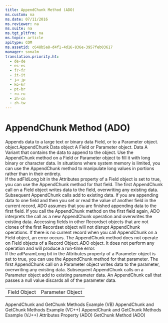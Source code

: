 ```yaml
---
title: AppendChunk Method (ADO)
ms.custom: na
ms.date: 07/11/2016
ms.reviewer: na
ms.suite: na
ms.tgt_pltfrm: na
ms.topic: article
apitype: COM
ms.assetid: c648b5a8-d4f1-4d16-836e-3957feb03617
manager: sonalm
translation.priority.ht: 
  - de-de
  - es-es
  - fr-fr
  - it-it
  - ja-jp
  - ko-kr
  - pt-br
  - ru-ru
  - zh-cn
  - zh-tw
---
```

# AppendChunk Method (ADO)
<?xml version="1.0" encoding="utf-8"?>
<developerReferenceWithSyntaxDocument xmlns="http://ddue.schemas.microsoft.com/authoring/2003/5" xmlns:xlink="http://www.w3.org/1999/xlink" xmlns:xsi="http://www.w3.org/2001/XMLSchema-instance" xsi:schemaLocation="http://ddue.schemas.microsoft.com/authoring/2003/5 http://dduestorage.blob.core.windows.net/ddueschema/developer.xsd">
  <introduction>
    <para>Appends data to a large text or binary data <legacyLink xlink:href="b10a72fc-3c4b-4186-a70b-993dc9f7a092">Field</legacyLink>, or to a <legacyLink xlink:href="e010e794-7f0f-4026-8b5b-37328e437d63">Parameter</legacyLink> object.</para>
  </introduction>
  <syntaxSection>
    <legacySyntax>
object.AppendChunk Data</legacySyntax>
  </syntaxSection>
  <parameters>
    <content>
      <definitionTable>
        <definedTerm> <legacyItalic>object</legacyItalic> </definedTerm>
        <definition>
          <para>A <unmanagedCodeEntityReference>Field</unmanagedCodeEntityReference> or <unmanagedCodeEntityReference>Parameter</unmanagedCodeEntityReference> object.</para>
        </definition>
        <definedTerm> <legacyItalic>Data</legacyItalic> </definedTerm>
        <definition>
          <para>A <legacyBold>Variant</legacyBold> that contains the data to append to the object.</para>
        </definition>
      </definitionTable>
    </content>
  </parameters>
  <languageReferenceRemarks>
    <content>
      <para>Use the <unmanagedCodeEntityReference>AppendChunk</unmanagedCodeEntityReference> method on a <unmanagedCodeEntityReference>Field</unmanagedCodeEntityReference> or <unmanagedCodeEntityReference>Parameter</unmanagedCodeEntityReference> object to fill it with long binary or character data. In situations where system memory is limited, you can use the <unmanagedCodeEntityReference>AppendChunk</unmanagedCodeEntityReference> method to manipulate long values in portions rather than in their entirety.</para>
    </content>
    <sections>
      <section>
        <title>Field</title>
        <content>
          <para>If the <legacyBold>adFldLong</legacyBold> bit in the <legacyLink xlink:href="acc15d40-68a6-4ba9-85bd-12d331aecaa6">Attributes</legacyLink> property of a <unmanagedCodeEntityReference>Field</unmanagedCodeEntityReference> object is set to <languageKeyword>true</languageKeyword>, you can use the <unmanagedCodeEntityReference>AppendChunk</unmanagedCodeEntityReference> method for that field.</para>
          <para>The first <unmanagedCodeEntityReference>AppendChunk</unmanagedCodeEntityReference> call on a <unmanagedCodeEntityReference>Field</unmanagedCodeEntityReference> object writes data to the field, overwriting any existing data. Subsequent <unmanagedCodeEntityReference>AppendChunk</unmanagedCodeEntityReference> calls add to existing data. If you are appending data to one field and then you set or read the value of another field in the current record, ADO assumes that you are finished appending data to the first field. If you call the <unmanagedCodeEntityReference>AppendChunk</unmanagedCodeEntityReference> method on the first field again, ADO interprets the call as a new <unmanagedCodeEntityReference>AppendChunk</unmanagedCodeEntityReference> operation and overwrites the existing data. Accessing fields in other <legacyLink xlink:href="ede1415f-c3df-4cc5-a05b-2576b2b84b60">Recordset</legacyLink> objects that are not clones of the first <unmanagedCodeEntityReference>Recordset</unmanagedCodeEntityReference> object will not disrupt <unmanagedCodeEntityReference>AppendChunk</unmanagedCodeEntityReference> operations.</para>
          <para>If there is no current record when you call <unmanagedCodeEntityReference>AppendChunk</unmanagedCodeEntityReference> on a <unmanagedCodeEntityReference>Field</unmanagedCodeEntityReference> object, an error occurs.</para>
          <alert class="note">
            <para>The <unmanagedCodeEntityReference>AppendChunk</unmanagedCodeEntityReference> method does not operate on <unmanagedCodeEntityReference>Field</unmanagedCodeEntityReference> objects of a <link xlink:href="db83ed2c-a8e3-460c-8682-64667e4d5d01">Record Object_ADO</link> object. It does not perform any operation and will produce a run-time error.</para>
          </alert>
        </content>
      </section>
      <section>
        <title>Parameter</title>
        <content>
          <para>If the <legacyBold>adParamLong</legacyBold> bit in the <unmanagedCodeEntityReference>Attributes</unmanagedCodeEntityReference> property of a <unmanagedCodeEntityReference>Parameter</unmanagedCodeEntityReference> object is set to <languageKeyword>true</languageKeyword>, you can use the <unmanagedCodeEntityReference>AppendChunk</unmanagedCodeEntityReference> method for that parameter.</para>
          <para>The first <unmanagedCodeEntityReference>AppendChunk</unmanagedCodeEntityReference> call on a <unmanagedCodeEntityReference>Parameter</unmanagedCodeEntityReference> object writes data to the parameter, overwriting any existing data. Subsequent <unmanagedCodeEntityReference>AppendChunk</unmanagedCodeEntityReference> calls on a <unmanagedCodeEntityReference>Parameter</unmanagedCodeEntityReference> object add to existing parameter data. An <unmanagedCodeEntityReference>AppendChunk</unmanagedCodeEntityReference> call that passes a null value discards all of the parameter data.</para>
        </content>
      </section>
    </sections>
  </languageReferenceRemarks>
  <section>
    <title>Applies To</title>
    <content>
      <table xmlns:caps="http://schemas.microsoft.com/build/caps/2013/11">
        <tbody>
          <tr>
            <TD>
              <para>
                <link xlink:href="b10a72fc-3c4b-4186-a70b-993dc9f7a092">Field Object</link>
              </para>
            </TD>
            <TD>
              <para>
                <link xlink:href="e010e794-7f0f-4026-8b5b-37328e437d63">Parameter Object</link>
              </para>
            </TD>
          </tr>
        </tbody>
      </table>
    </content>
  </section>
  <relatedTopics>
<link xlink:href="c07862b5-e466-46bd-910b-59ac96709cb9">AppendChunk and GetChunk Methods Example (VB)</link>
<link xlink:href="51aa99be-d5ca-46ac-8b3f-1b03ce4f0b2a">AppendChunk and GetChunk Methods Example (VC++)</link>
<link xlink:href="c21d0e82-81b3-4b06-a91e-77efad17c093">AppendChunk and GetChunk Methods Example (VJ++)</link>
<link xlink:href="acc15d40-68a6-4ba9-85bd-12d331aecaa6">Attributes Property (ADO)</link>
<link xlink:href="fc268e22-205b-44a3-9038-ffed51e23e10">GetChunk Method (ADO)</link>
</relatedTopics>
</developerReferenceWithSyntaxDocument>